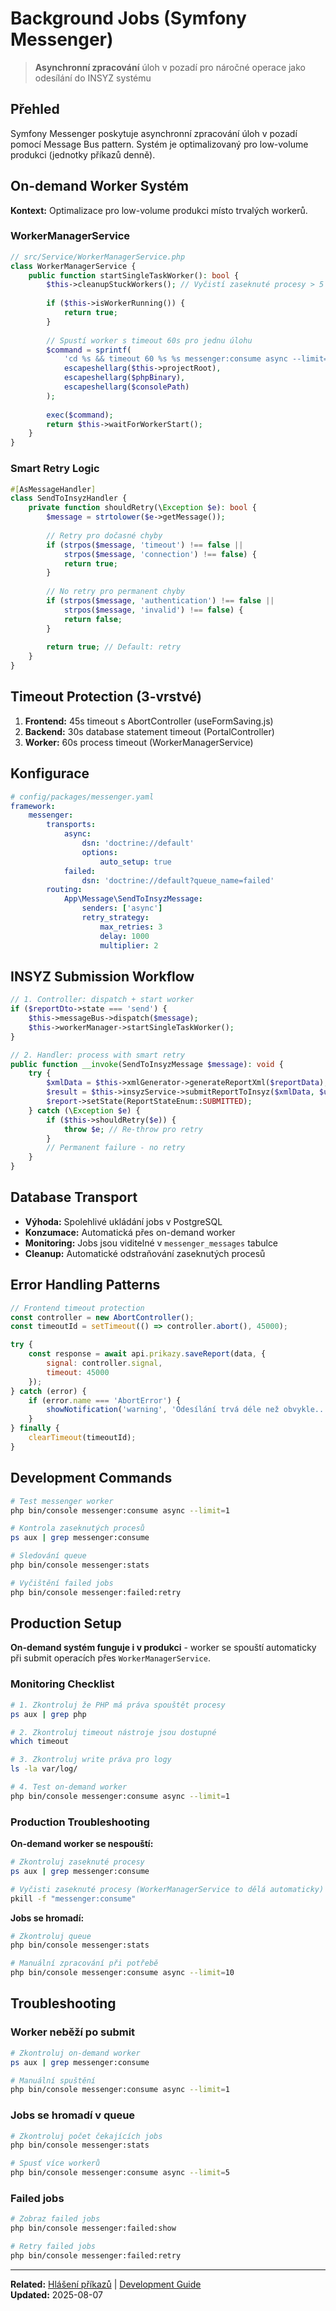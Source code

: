 # Background Jobs (Symfony Messenger)

> **Asynchronní zpracování** úloh v pozadí pro náročné operace jako odesílání do INSYZ systému

## Přehled

Symfony Messenger poskytuje asynchronní zpracování úloh v pozadí pomocí Message Bus pattern. Systém je optimalizovaný pro low-volume produkci (jednotky příkazů denně).

## On-demand Worker Systém

**Kontext:** Optimalizace pro low-volume produkci místo trvalých workerů.

### WorkerManagerService

```php
// src/Service/WorkerManagerService.php
class WorkerManagerService {
    public function startSingleTaskWorker(): bool {
        $this->cleanupStuckWorkers(); // Vyčistí zaseknuté procesy > 5 minut
        
        if ($this->isWorkerRunning()) {
            return true;
        }
        
        // Spustí worker s timeout 60s pro jednu úlohu
        $command = sprintf(
            'cd %s && timeout 60 %s %s messenger:consume async --limit=1 --quiet > /dev/null 2>&1 &',
            escapeshellarg($this->projectRoot),
            escapeshellarg($phpBinary),
            escapeshellarg($consolePath)
        );
        
        exec($command);
        return $this->waitForWorkerStart();
    }
}
```

### Smart Retry Logic

```php
#[AsMessageHandler]
class SendToInsyzHandler {
    private function shouldRetry(\Exception $e): bool {
        $message = strtolower($e->getMessage());
        
        // Retry pro dočasné chyby
        if (strpos($message, 'timeout') !== false ||
            strpos($message, 'connection') !== false) {
            return true;
        }
        
        // No retry pro permanent chyby
        if (strpos($message, 'authentication') !== false ||
            strpos($message, 'invalid') !== false) {
            return false;
        }
        
        return true; // Default: retry
    }
}
```

## Timeout Protection (3-vrstvé)

1. **Frontend:** 45s timeout s AbortController (useFormSaving.js)
2. **Backend:** 30s database statement timeout (PortalController)  
3. **Worker:** 60s process timeout (WorkerManagerService)

## Konfigurace

```yaml
# config/packages/messenger.yaml
framework:
    messenger:
        transports:
            async:
                dsn: 'doctrine://default'
                options:
                    auto_setup: true
            failed:
                dsn: 'doctrine://default?queue_name=failed'
        routing:
            App\Message\SendToInsyzMessage:
                senders: ['async']
                retry_strategy:
                    max_retries: 3
                    delay: 1000
                    multiplier: 2
```

## INSYZ Submission Workflow

```php
// 1. Controller: dispatch + start worker
if ($reportDto->state === 'send') {
    $this->messageBus->dispatch($message);
    $this->workerManager->startSingleTaskWorker();
}

// 2. Handler: process with smart retry
public function __invoke(SendToInsyzMessage $message): void {
    try {
        $xmlData = $this->xmlGenerator->generateReportXml($reportData);
        $result = $this->insyzService->submitReportToInsyz($xmlData, $userIntAdr);
        $report->setState(ReportStateEnum::SUBMITTED);
    } catch (\Exception $e) {
        if ($this->shouldRetry($e)) {
            throw $e; // Re-throw pro retry
        }
        // Permanent failure - no retry
    }
}
```

## Database Transport

- **Výhoda:** Spolehlivé ukládání jobs v PostgreSQL
- **Konzumace:** Automatická přes on-demand worker
- **Monitoring:** Jobs jsou viditelné v `messenger_messages` tabulce
- **Cleanup:** Automatické odstraňování zaseknutých procesů

## Error Handling Patterns

```javascript
// Frontend timeout protection
const controller = new AbortController();
const timeoutId = setTimeout(() => controller.abort(), 45000);

try {
    const response = await api.prikazy.saveReport(data, { 
        signal: controller.signal,
        timeout: 45000 
    });
} catch (error) {
    if (error.name === 'AbortError') {
        showNotification('warning', 'Odesílání trvá déle než obvykle...');
    }
} finally {
    clearTimeout(timeoutId);
}
```

## Development Commands

```bash
# Test messenger worker
php bin/console messenger:consume async --limit=1

# Kontrola zaseknutých procesů
ps aux | grep messenger:consume

# Sledování queue
php bin/console messenger:stats

# Vyčištění failed jobs
php bin/console messenger:failed:retry
```

## Production Setup

**On-demand systém funguje i v produkci** - worker se spouští automaticky při submit operacích přes `WorkerManagerService`.

### Monitoring Checklist

```bash
# 1. Zkontroluj že PHP má práva spouštět procesy
ps aux | grep php

# 2. Zkontroluj timeout nástroje jsou dostupné
which timeout

# 3. Zkontroluj write práva pro logy
ls -la var/log/

# 4. Test on-demand worker
php bin/console messenger:consume async --limit=1
```

### Production Troubleshooting

**On-demand worker se nespouští:**
```bash
# Zkontroluj zaseknuté procesy
ps aux | grep messenger:consume

# Vyčisti zaseknuté procesy (WorkerManagerService to dělá automaticky)
pkill -f "messenger:consume"
```

**Jobs se hromadí:**
```bash
# Zkontroluj queue
php bin/console messenger:stats

# Manuální zpracování při potřebě
php bin/console messenger:consume async --limit=10
```

## Troubleshooting

### Worker neběží po submit
```bash
# Zkontroluj on-demand worker
ps aux | grep messenger:consume

# Manuální spuštění
php bin/console messenger:consume async --limit=1
```

### Jobs se hromadí v queue
```bash
# Zkontroluj počet čekajících jobs
php bin/console messenger:stats

# Spusť více workerů
php bin/console messenger:consume async --limit=5
```

### Failed jobs
```bash
# Zobraz failed jobs
php bin/console messenger:failed:show

# Retry failed jobs
php bin/console messenger:failed:retry
```

---

**Related:** [Hlášení příkazů](../features/hlaseni-prikazu.md) | [Development Guide](development.md)  
**Updated:** 2025-08-07
